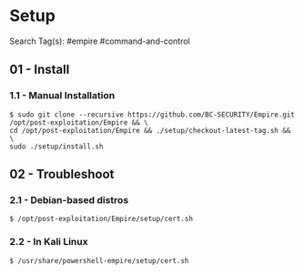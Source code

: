 # Setup

Search Tag(s): #empire #command-and-control

## 01 - Install

### 1.1 - Manual Installation

```
$ sudo git clone --recursive https://github.com/BC-SECURITY/Empire.git /opt/post-exploitation/Empire && \
cd /opt/post-exploitation/Empire && ./setup/checkout-latest-tag.sh && \
sudo ./setup/install.sh
```

## 02 - Troubleshoot

### 2.1 - Debian-based distros

```
$ /opt/post-exploitation/Empire/setup/cert.sh
```

### 2.2 - In Kali Linux

```
$ /usr/share/powershell-empire/setup/cert.sh
```